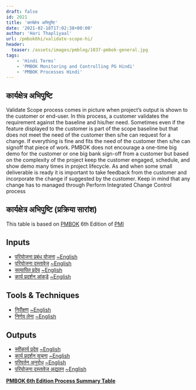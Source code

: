 ```yaml
---
draft: false
id: 2021   
title: 'कार्यक्षेत्र अभिपुष्टि'
date: '2021-02-18T17:02:38+00:00'
author: 'Hari Thapliyaal'
url: /pmbok6hi/validate-scope-hi/
header:
  teaser: /assets/images/pmblog/1037-pmbok-general.jpg
tags:
    - 'Hindi Terms'
    - 'PMBOK Monitoring and Controlling PG Hindi'
    - 'PMBOK Processes Hindi'
---
```


## कार्यक्षेत्र अभिपुष्टि

Validate Scope process comes in picture when project’s output is shown to the customer or end-user. In this process, a customer validates the requirement against the baseline and his/her need. Sometimes even if the feature displayed to the customer is part of the scope baseline but that does not meet the need of the customer then s/he can request for a change. If everything is fine and fits the need of the customer then s/he can signoff that piece of work. PMBOK does not encourage a one-time big demo for the customer or one big bank sign-off from a customer but based on the complexity of the project keep the customer engaged, schedule, and show demo many times in project lifecycle. As and when some small deliverable is ready it is important to take feedback from the customer and incorporate the change if suggested by the customer. Keep in mind that any change has to managed through Perform Integrated Change Control process

## कार्यक्षेत्र अभिपुष्टि (प्रक्रिया सारांश)

This table is based on [PMBOK](https://www.pmi.org/pmbok-guide-standards) 6th Edition of [PMI](https:/www.pmi.org)

## Inputs

- [परियोजना प्रबंध योजना](/pmbok6hi/project-management-plan-hi) [~English](/pmbok6/Project-Management-Plan)
- [परियोजना दस्तावेज](/pmbok6hi/project-documents-hi) [~English](/pmbok6/Project-Documents)
- [सत्यापित प्रदेय](/pmbok6hi/verified-deliverables-hi) [~English](/pmbok6/Verified-Deliverables)
- [कार्य प्रदर्शन आंकड़े](/pmbok6hi/work-performance-data-hi) [~English](/pmbok6/Work-Performance-Data)

## Tools &amp; Techniques

- [निरीक्षण](/pmbok6hi/inspection-hi) [~English](/pmbok6/Inspection)
- [निर्णय लेना](/pmbok6hi/decision-making-hi) [~English](/pmbok6/Decision-Making)

## Outputs

- [स्वीकार्य प्रदेय](/pmbok6hi/accepted-deliverables-hi) [~English](/pmbok6/Accepted-Deliverables)
- [कार्य प्रदर्शन सूचना](/pmbok6hi/work-performance-information-hi) [~English](/pmbok6/Work-Performance-Information)
- [परिवर्तन अनुरोध](/pmbok6hi/change-requests-hi) [~English](/pmbok6/Change-Requests)
- [परियोजना दस्तावेज अद्यतन](/pmbok6hi/project-documents-updates-hi) [~English](/pmbok6/Project-Documents-Updates)

**[PMBOK 6th Edition Process Summary Table](process-groups-and-processes-in-pmbok6/)**

